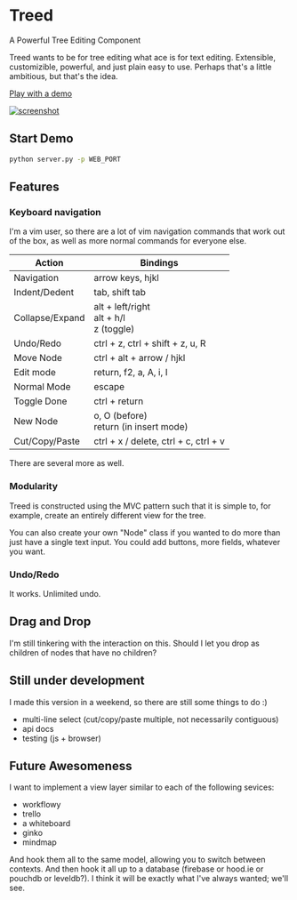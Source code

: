 # Treed
A Powerful Tree Editing Component

Treed wants to be for tree editing what ace is for text editing. Extensible, customizible, powerful, and just plain easy to use. Perhaps that's a little ambitious, but that's the idea.

[Play with a demo](http://jaredly.github.io/treed/)

[![screenshot](docs/screenshot.png)](http://jaredly.github.io/treed/)

## Start Demo
```bash
python server.py -p WEB_PORT
```

## Features

### Keyboard navigation
I'm a vim user, so there are a lot of vim navigation commands that work out of the box, as well as more normal commands for everyone else.

<table id="bindings">
      <thead>
        <tr>
          <th>Action</th>
          <th>Bindings</th>
        </tr>
      </thead>
      <tbody>
        <tr><td>Navigation</td><td class="binding">arrow keys, hjkl</td></tr>
        <tr><td>Indent/Dedent</td><td class="binding">tab, shift tab</td></tr>
        <tr><td>Collapse/Expand</td><td class="binding">alt + left/right<br>alt + h/l<br>z (toggle)</td></tr>
        <tr><td>Undo/Redo</td><td class="binding">ctrl + z, ctrl + shift + z, u, R</td></tr>
        <tr><td>Move Node</td><td class="binding">ctrl + alt + arrow / hjkl</td></tr>
        <tr><td>Edit mode</td><td class="binding">return, f2, a, A, i, I</td></tr>
        <tr><td>Normal Mode</td><td class="binding">escape</td></tr>
        <tr><td>Toggle Done</td><td class="binding">ctrl + return</td></tr>
        <tr><td>New Node</td><td class="binding">o, O (before)<br>return (in insert mode)</td></tr>
        <tr><td>Cut/Copy/Paste</td><td class="binding">ctrl + x / delete, ctrl + c, ctrl + v</td></tr>
      </tbody>
      </table>

There are several more as well.

### Modularity
Treed is constructed using the MVC pattern such that it is simple to, for example, create an entirely different view for the tree.

You can also create your own "Node" class if you wanted to do more than just have a single text input. You could add buttons, more fields, whatever you want.

### Undo/Redo
It works. Unlimited undo.

## Drag and Drop
I'm still tinkering with the interaction on this. Should I let you drop as children of nodes that have no children?

## Still under development
I made this version in a weekend, so there are still some things to do :)

- multi-line select (cut/copy/paste multiple, not necessarily contiguous)
- api docs
- testing (js + browser)

## Future Awesomeness

I want to implement a view layer similar to each of the following sevices:

- workflowy
- trello
- a whiteboard
- ginko
- mindmap

And hook them all to the same model, allowing you to switch between contexts. And then hook it all up to a database (firebase or hood.ie or pouchdb or leveldb?).
I think it will be exactly what I've always wanted; we'll see.


